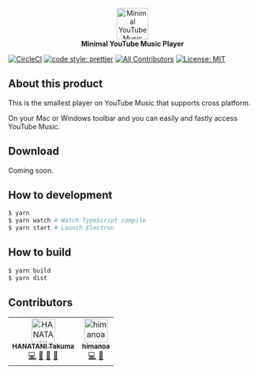 <p align="center">
  <img width="64" src="https://user-images.githubusercontent.com/6993514/52914740-6a275780-330f-11e9-8f82-54d4ec603446.png" alt="Minimal YouTube Music Player"><br>
  <span>
    <b>
      Minimal YouTube Music Player
    </b>
  </span>
</p>

[![CircleCI](https://circleci.com/gh/potato4d/minimalytm.svg?style=svg)](https://circleci.com/gh/potato4d/minimalytm) [![code style: prettier](https://img.shields.io/badge/code_style-prettier-ff69b4.svg?style=flat-square)](https://github.com/prettier/prettier) [![All Contributors](https://img.shields.io/badge/all_contributors-2-orange.svg?style=flat-square)](#contributors) [![License: MIT](https://img.shields.io/badge/License-MIT-yellow.svg)](https://opensource.org/licenses/MIT)

## About this product

This is the smallest player on YouTube Music that supports cross platform.

On your Mac or Windows toolbar and you can easily and fastly access YouTube Music.

## Download

Coming soon.

## How to development

```bash
$ yarn
$ yarn watch # Watch TypeScript compile
$ yarn start # Launch Electron
```

## How to build

```bash
$ yarn build
$ yarn dist
```

## Contributors

<!-- ALL-CONTRIBUTORS-LIST:START - Do not remove or modify this section -->
<!-- prettier-ignore -->
<table><tr><td align="center"><a href="https://potato4d.me"><img src="https://github.com/potato4d.png" width="48px;" alt="HANATANI Takuma"/><br /><sub><b>HANATANI Takuma</b></sub></a><br /><a href="https://github.com/potato4d/minimalytm/commits?author=potato4d" title="Code">💻</a> <a href="https://github.com/potato4d/minimalytm/issues?q=author%3Apotato4d" title="Bug reports">🐛</a> <a href="#review-potato4d" title="Reviewed Pull Requests">👀</a> <a href="#question-potato4d" title="Answering Questions">💬</a></td><td align="center"><a href="https://himanoa.net/"><img src="https://github.com/himanoa.png" width="48px;" alt="himanoa"/><br /><sub><b>himanoa</b></sub></a><br /><a href="https://github.com/potato4d/minimalytm/commits?author=himanoa" title="Code">💻</a> <a href="https://github.com/potato4d/minimalytm/issues?q=author%3Ahimanoa" title="Bug reports">🐛</a></td></tr></table>
<!-- ALL-CONTRIBUTORS-LIST:END -->
